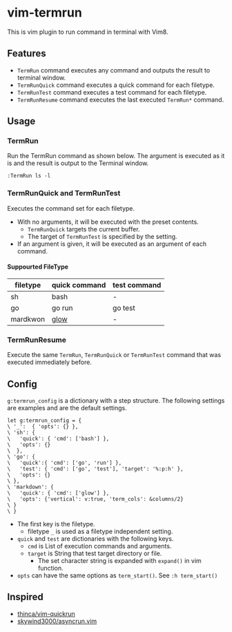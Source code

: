 # vim-termrun

This is vim plugin to run command in terminal with Vim8.

## Features

* `TermRun` command executes any command and outputs the result to terminal window.
* `TermRunQuick` command executes a quick command for each filetype.
* `TermRunTest` command executes a test command for each filetype.
* `TermRunResume` command executes the last executed `TermRun*` command.

## Usage

### TermRun

Run the TermRun command as shown below.
The argument is executed as it is and the result is output to the Terminal window.

```vim
:TermRun ls -l
```

### TermRunQuick and TermRunTest

Executes the command set for each filetype.

* With no arguments, it will be executed with the preset contents.
  * `TermRunQuick` targets the current buffer.
  * The target of `TermRunTest` is specified by the setting.
* If an argument is given, it will be executed as an argument of each command.

#### Suppourted FileType

| filetype | quick command | test command |
|----------|---------------|--------------|
| sh       | bash          | -            |
| go       | go run        | go test      |
| mardkwon | [glow][1]     | -            |

### TermRunResume

Execute the same `TermRun`, `TermRunQuick` or `TermRunTest` command
that was executed immediately before.

## Config

`g:termrun_config` is a dictionary with a step structure.
The following settings are examples and are the default settings.

```vim
let g:termrun_config = {
\ '_':  { 'opts': {} },
\ 'sh': { 
\   'quick': { 'cmd': ['bash'] },
\   'opts': {}
\  },
\ 'go': { 
\   'quick':{ 'cmd': ['go', 'run'] },
\   'test': { 'cmd': ['go', 'test'], 'target': '%:p:h' },
\   'opts': {} 
\ },
\ 'markdown': {
\   'quick': { 'cmd': ['glow'] },
\   'opts': {'vertical': v:true, 'term_cols': &columns/2}
\ }
\ }
```

* The first key is the filetype.
  * filetype `_` is used as a filetype independent setting.
* `quick` and `test` are dictionaries with the following keys.
  * `cmd` is List of execution commands and arguments.
  * `target` is String that test target directory or file.
    * The set character string is expanded with `expand()` in vim function.
* `opts` can have the same options as `term_start()`. See `:h term_start()`

## Inspired

* [thinca/vim-quickrun][2]
* [skywind3000/asyncrun.vim][3]

[1]: https://github.com/charmbracelet/glow
[2]: https://github.com/thinca/vim-quickrun
[3]: https://github.com/skywind3000/asyncrun.vim
